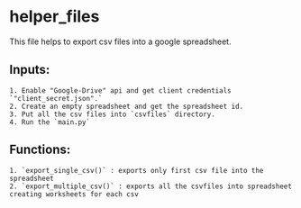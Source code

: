 # helper_files

This file helps to export csv files into a google spreadsheet.

Inputs:
---
```
1. Enable "Google-Drive" api and get client credentials `"client_secret.json".`
2. Create an empty spreadsheet and get the spreadsheet id.
3. Put all the csv files into `csvfiles` directory.
4. Run the `main.py`
```
Functions:
---
```
1. `export_single_csv()` : exports only first csv file into the spreadsheet
2. `export_multiple_csv()` : exports all the csvfiles into spreadsheet creating worksheets for each csv
```
